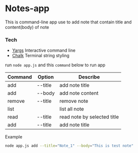 # Notes-app

This is command-line app use to add note that contain title and content(body) of note

### Tech
- [Yargs] Interactive command line
- [Chalk] Terminal string styling

run `node app.js` and this `command` below to run app

| Command | Option | Describe |
| ------ | ------ | ------|
| add | --title | add note title |
| add | --body | add note content |
| remove | --title | remove note |
| list | | list all note |
| read | --title | read note by selected title |
| add | --title | add note title |

Example
```sh
node app.js add --title="Note_1" --body="This is test note"
```

[Yargs]: <https://www.npmjs.com/package/yargs>
[Chalk]: <https://www.npmjs.com/package/chalk>